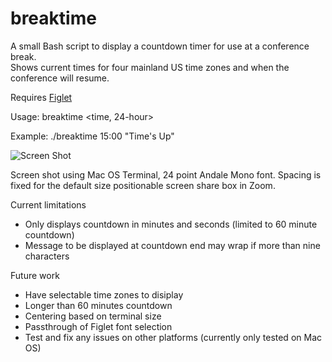 # breaktime
A small Bash script to display a countdown timer for use at a conference break.  
Shows current times for four mainland US time zones and when the conference will resume.

Requires [Figlet](https://github.com/cmatsuoka/figlet)

Usage: breaktime <time, 24-hour> <message>

Example: ./breaktime 15:00 "Time's Up"
  
![Screen Shot](https://github.com/pkobezak/breaktime/raw/master/Screen-Shot.png)

Screen shot using Mac OS Terminal, 24 point Andale Mono font.  Spacing is fixed for the default size positionable screen share box in Zoom.

Current limitations 
* Only displays countdown in minutes and seconds (limited to 60 minute countdown)
* Message to be displayed at countdown end may wrap if more than nine characters

Future work 
* Have selectable time zones to disiplay
* Longer than 60 minutes countdown
* Centering based on terminal size
* Passthrough of Figlet font selection
* Test and fix any issues on other platforms (currently only tested on Mac OS)
